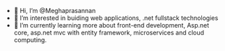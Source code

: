 - 👋 Hi, I’m @Meghaprasannan
- 👀 I’m interested in buiding web applications, .net fullstack technologies
- 🌱 I’m currently learning more about front-end development, Asp.net core, asp.net mvc with entity framework, microservices and cloud computing.


<!---
Meghaprasannan/Meghaprasannan is a ✨ special ✨ repository because its `README.md` (this file) appears on your GitHub profile.
You can click the Preview link to take a look at your changes.
--->
